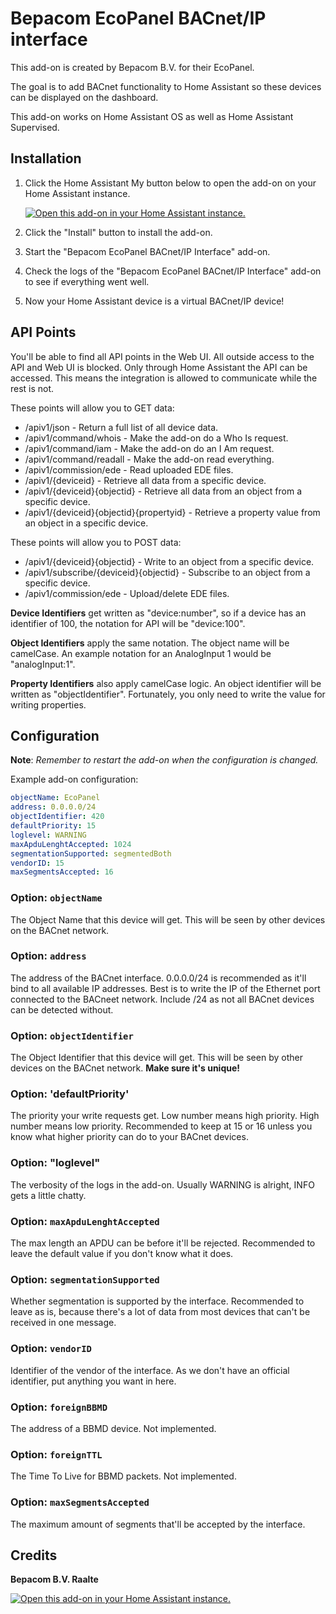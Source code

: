 # Bepacom EcoPanel BACnet/IP interface

This add-on is created by Bepacom B.V. for their EcoPanel. 

The goal is to add BACnet functionality to Home Assistant so these devices can be displayed on the dashboard.

This add-on works on Home Assistant OS as well as Home Assistant Supervised.


## Installation

1. Click the Home Assistant My button below to open the add-on on your Home
   Assistant instance.

   [![Open this add-on in your Home Assistant instance.][addon-badge]][addon]

1. Click the "Install" button to install the add-on.
1. Start the "Bepacom EcoPanel BACnet/IP Interface" add-on.
1. Check the logs of the "Bepacom EcoPanel BACnet/IP Interface" add-on to see if everything went
   well.
1. Now your Home Assistant device is a virtual BACnet/IP device!


## API Points

You'll be able to find all API points in the Web UI. All outside access to the API and Web UI is blocked. 
Only through Home Assistant the API can be accessed. 
This means the integration is allowed to communicate while the rest is not.

These points will allow you to GET data:

- /apiv1/json								- Return a full list of all device data.
- /apiv1/command/whois						- Make the add-on do a Who Is request.
- /apiv1/command/iam						- Make the add-on do an I Am request.
- /apiv1/command/readall					- Make the add-on read everything.
- /apiv1/commission/ede					    - Read uploaded EDE files.
- /apiv1/{deviceid}							- Retrieve all data from a specific device.
- /apiv1/{deviceid}{objectid}				- Retrieve all data from an object from a specific device.
- /apiv1/{deviceid}{objectid}{propertyid}	- Retrieve a property value from an object in a specific device.

These points will allow you to POST data:
- /apiv1/{deviceid}{objectid}				- Write to an object from a specific device.
- /apiv1/subscribe/{deviceid}{objectid}		- Subscribe to an object from a specific device.
- /apiv1/commission/ede					    - Upload/delete EDE files.


**Device Identifiers** get written as "device:number", so if a device has an identifier of 100, the notation for API will be "device:100".

**Object Identifiers** apply the same notation. The object name will be camelCase. An example notation for an AnalogInput 1 would be "analogInput:1".

**Property Identifiers** also apply camelCase logic. An object identifier will be written as "objectIdentifier". 
Fortunately, you only need to write the value for writing properties.


## Configuration

**Note**: _Remember to restart the add-on when the configuration is changed._

Example add-on configuration:

```yaml
objectName: EcoPanel
address: 0.0.0.0/24
objectIdentifier: 420
defaultPriority: 15
loglevel: WARNING
maxApduLenghtAccepted: 1024
segmentationSupported: segmentedBoth
vendorID: 15
maxSegmentsAccepted: 16
```

### Option: `objectName`
The Object Name that this device will get. This will be seen by other devices on the BACnet network.

### Option: `address`
The address of the BACnet interface. 0.0.0.0/24 is recommended as it'll bind to all available IP addresses.
Best is to write the IP of the Ethernet port connected to the BACneet network. Include /24 as not all BACnet devices can be detected without.

### Option: `objectIdentifier`
The Object Identifier that this device will get. This will be seen by other devices on the BACnet network. **Make sure it's unique!**

### Option: 'defaultPriority'
The priority your write requests get. Low number means high priority. High number means low priority. Recommended to keep at 15 or 16 unless you know what higher priority can do to your BACnet devices.

### Option: "loglevel"
The verbosity of the logs in the add-on. Usually WARNING is alright, INFO gets a little chatty.

### Option: `maxApduLenghtAccepted`
The max length an APDU can be before it'll be rejected. Recommended to leave the default value if you don't know what it does.

### Option: `segmentationSupported`
Whether segmentation is supported by the interface. Recommended to leave as is, because there's a lot of data from most devices that can't be received in one message.

### Option: `vendorID`
Identifier of the vendor of the interface. As we don't have an official identifier, put anything you want in here.

### Option: `foreignBBMD`
The address of a BBMD device. Not implemented.

### Option: `foreignTTL`
The Time To Live for BBMD packets. Not implemented.

### Option: `maxSegmentsAccepted`
The maximum amount of segments that'll be accepted by the interface.


## Credits

**Bepacom B.V. Raalte**


[![Open this add-on in your Home Assistant instance.][bepacom-badge]][bepacom]


[addon-badge]: https://my.home-assistant.io/badges/supervisor_addon.svg
[addon]: https://my.home-assistant.io/redirect/supervisor_addon/?addon=13b6b180_bacnetinterface&repository_url=https%3A%2F%2Fgithub.com%2FGravySeal%2Fbepacom-repo
[bepacom-badge]: https://www.bepacom.nl/wp-content/uploads/2018/09/logo-bepacom-besturingstechniek.jpg
[bepacom]: https://www.bepacom.nl/
